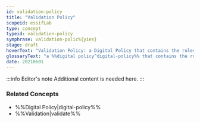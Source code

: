 ```yaml
---
id: validation-policy
title: "Validation Policy"
scopeid: essifLab
type: concept
typeid: validation-policy
symphrase: validation-polic%{yies}
stage: draft
hoverText: "Validation Policy: a Digital Policy that contains the rules, working-instructions, preferences and other guidance for determining whether or not data is valid for a specific purpose/objective of its Governor."
glossaryText: "a %%digital policy^digital-policy%% that contains the rules, working-instructions, preferences and other guidance for determining whether or not data is valid for a specific purpose/objective of its %%governor^governance%%."
date: 20210601
---
```


:::info Editor's note
Additional content is needed here.
:::

### Related Concepts
- %%Digital Policy|digital-policy%%
- %%Validation|validate%%
